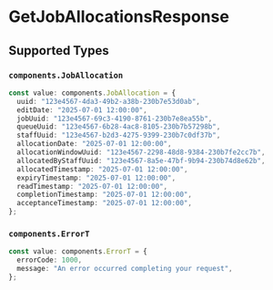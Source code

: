 # GetJobAllocationsResponse


## Supported Types

### `components.JobAllocation`

```typescript
const value: components.JobAllocation = {
  uuid: "123e4567-4da3-49b2-a38b-230b7e53d0ab",
  editDate: "2025-07-01 12:00:00",
  jobUuid: "123e4567-69c3-4190-8761-230b7e8ea55b",
  queueUuid: "123e4567-6b28-4ac8-8105-230b7b57298b",
  staffUuid: "123e4567-b2d3-4275-9399-230b7c0df37b",
  allocationDate: "2025-07-01 12:00:00",
  allocationWindowUuid: "123e4567-2298-48d8-9384-230b7fe2cc7b",
  allocatedByStaffUuid: "123e4567-8a5e-47bf-9b94-230b74d8e62b",
  allocatedTimestamp: "2025-07-01 12:00:00",
  expiryTimestamp: "2025-07-01 12:00:00",
  readTimestamp: "2025-07-01 12:00:00",
  completionTimestamp: "2025-07-01 12:00:00",
  acceptanceTimestamp: "2025-07-01 12:00:00",
};
```

### `components.ErrorT`

```typescript
const value: components.ErrorT = {
  errorCode: 1000,
  message: "An error occurred completing your request",
};
```

